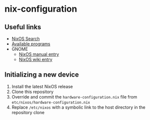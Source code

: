 # nix-configuration

## Useful links

- [NixOS Search](https://search.nixos.org/packages)
- [Available programs](https://github.com/NixOS/nixpkgs/tree/master/nixos/modules/programs)
- GNOME
  - [NixOS manual entry](https://nixos.org/manual/nixos/stable/#chap-gnome)
  - [NixOS wiki entry](https://nixos.wiki/wiki/GNOME)

## Initializing a new device

1. Install the latest NixOS release
2. Clone this repository
3. Override and commit the `hardware-configuration.nix` file from `etc/nixos/hardware-configuration.nix`
4. Replace `/etc/nixos` with a symbolic link to the host directory in the repository clone
